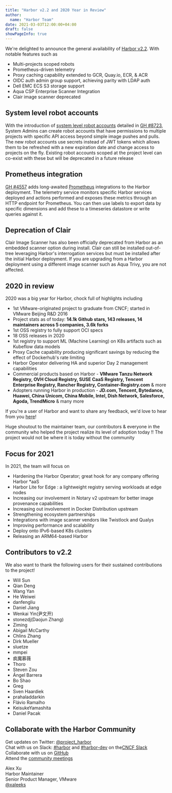 ```yaml
---
title: "Harbor v2.2 and 2020 Year in Review"
author:
  name: "Harbor Team"
date: 2021-03-03T12:00:00+04:00
draft: false
showPageInfo: true
---
```


We're delighted to announce the general availability of [Harbor
v2.2](https://github.com/goharbor/harbor/releases/tag/v2.2.0). With
notable features such as

- Multi-projects scoped robots
- Prometheus-driven telemetry
- Proxy caching capability extended to GCR, Quay.io, ECR, & ACR
- OIDC auth admin group support, achieving parity with LDAP auth
- Dell EMC ECS S3 storage support
- Aqua CSP Enterprise Scanner Integration
- Clair image scanner deprecated

## System level robot accounts

With the introduction of [system level robot
accounts](https://goharbor.io/docs/2.2.0/administration/robot-accounts/)
detailed in [GH #8723](https://github.com/goharbor/harbor/issues/8723), System Admins can create robot accounts that have permissions to multiple projects with specific API access beyond simple image pushes and pulls. The new robot accounts use secrets instead of JWT tokens which allows them to be
refreshed with a new expiration date and change access to projects on
the fly. Existing robot accounts scoped at the project level can
co-exist with these but will be deprecated in a future release

## Prometheus integration

[GH #4557](https://github.com/goharbor/harbor/issues/4557) adds
long-awaited [Prometheus](https://goharbor.io/docs/2.2.0/administration/metrics/#scrapping-metrics-with-prometheus) integrations
to the Harbor deployment. The telemetry service monitors specific Harbor
services deployed and actions performed and exposes these metrics
through an HTTP endpoint for Prometheus. You can then use labels to
export data by specific dimensions and add these to a timeseries
datastore or write queries against it.

## Deprecation of Clair

Clair Image Scanner has also been officially deprecated from Harbor as
an embedded scanner option during install. Clair can still be installed
out-of-tree leveraging Harbor's interrogation services but must be
installed after the initial Harbor deployment. If you are upgrading from
a Harbor deployment using a different image scanner such as Aqua Trivy,
you are not affected.

## 2020 in review

2020 was a big year for Harbor, chock full of highlights including

- 1st VMware-originated project to graduate from CNCF; started in
    VMware Beijing R&D 2016
- Project stats as of today: **14.1k Github stars, 143 releases, 14
    maintainers across 5 companies, 3.6k forks**
- 1st OSS registry to fully support OCI specs
- 18 OSS releases in 2020
- 1st registry to support ML (Machine Learning) on K8s artifacts such
  as Kubeflow data models
- Proxy Cache capability producing significant savings by reducing the
  effect of Dockerhub's rate limiting
- Harbor Operator delivering HA and superior Day 2 management
  capabilities
- Commercial products based on Harbor - **VMware Tanzu Network
  Registry, OVH Cloud Registry, SUSE CaaS Registry, Tencent Enterprise
  Registry, Rancher Registry, Container-Registry.com** & more
- Adopters running Harbor in production - **JD.com, Tencent,
  Bytedance, Huawei, China Unicom, China Mobile, Intel, Dish Network,
  Salesforce, Agoda, TrendMicro** & many more

If you're a user of Harbor and want to share any feedback, we'd love to
hear from you [here](https://github.com/goharbor/community/issues/115)!

Huge shoutout to the maintainer team, our contributors & everyone in the
community who helped the project realize its level of adoption today !!
The project would not be where it is today without the community

## Focus for 2021

In 2021, the team will focus on

- Hardening the Harbor Operator; great hook for any company offering
  Harbor *aaS
- Harbor Lite for Edge : a lightweight registry serving workloads at
  edge nodes
- Increasing our involvement in Notary v2 upstream for better image
  provenance capabilities
- Increasing out involvement in Docker Distribution upstream
- Strengthening ecosystem partnerships
- Integrations with image scanner vendors like Twistlock and Qualys
- Improving performance and scalability
- Deploy onto IPv6-based K8s clusters
- Releasing an ARM64-based Harbor

## Contributors to v2.2

We also want to thank the following users for their sustained
contributions to the project!

- Will Sun
- Qian Deng
- Wang Yan
- He Weiwei
- danfengliu
- Daniel Jiang
- Wenkai Yin(尹文开)
- stonezdj(Daojun Zhang)
- Ziming
- Abigail McCarthy
- Chlins Zhang
- Dirk Mueller
- sluetze
- mmpei
- 疯魔慕薇
- Thoro
- Steven Zou
- Ángel Barrera
- Bo Shao
- Greg
- Sven Haardiek
- prahaladdarkin
- Flávio Ramalho
- KeisukeYamashita
- Daniel Pacak

## Collaborate with the Harbor Community

Get updates on Twitter: [@project\_harbor](https://twitter.com/project_harbor)  
Chat with us on Slack: [#harbor](https://cloud-native.slack.com/messages/harbor)
and [#harbor-dev](https://cloud-native.slack.com/messages/harbor-dev)
on the[CNCF Slack](https://slack.cncf.io/)  
Collaborate with us on [GitHub](https://github.com/goharbor/harbor)  
Attend the [community meetings](https://github.com/goharbor/community/wiki/Harbor-Community-Meetings)

Alex Xu  
Harbor Maintainer  
Senior Product Manager, VMware  
[@xaleeks](https://github.com/xaleeks)
